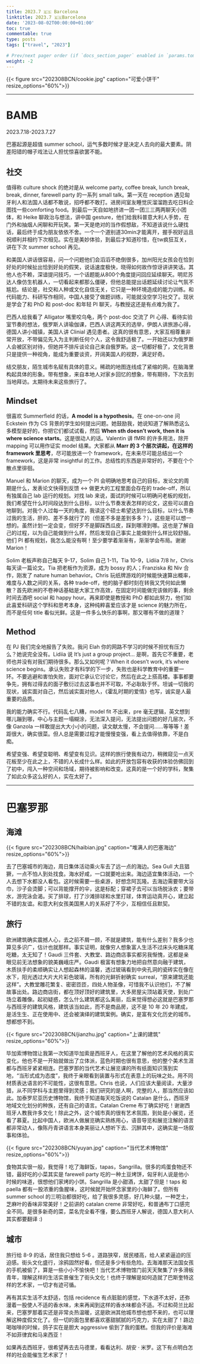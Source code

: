 ```yaml
---
title: 2023.7 🇪🇸 Barcelona
linktitle: 2023.7 🇪🇸Barcelona
date: '2023-08-02T00:00:00+01:00'
toc: true
commentable: true
type: posts
tags: ["travel", "2023"]

# Prev/next pager order (if `docs_section_pager` enabled in `params.toml`)
weight: -2
---
```



{{< figure src="202308BCN/cookie.jpg" caption="可爱小饼干" resize_options="60%">}}

---

# BAMB

2023.7.18-2023.7.27

巴塞起源是超值 summer school，运气多数时候才是决定人去向的最大要素。阴差阳错的帽子戏法让人担忧惊喜欲罢不能。

## 社交

值得称 culture shock 的绝对是从 welcome party, coffee break, lunch break, break, dinner, farewell party 的一系列 small talk。第一天在 reception 遇见匈牙利人和法国人话都不敢说，招呼都不敢打。进房间室友睡觉灰溜溜跑去吃日料企图找一些comforting food。到最后一天自如地挤进一团一团三三两两聊天小团体，和 Heike 聊政治与想法，讲中国 gesture，他们给我科普意大利人手势，在门外和抽烟人闲聊和开玩笑。第一天是绝对的当作假想敌，不知道该说什么硬找话，最后终于成为朋友依依不舍。一个一个道别道30min才能离开，握手祝好运且祝顺利并相约下次相见。实在是美妙体验，到最后才知道珍惜，在tw疯狂互关，讲在下次 summer school 再见。

和美国人讲话很容易，问一个问题他们会滔滔不绝倒很多，加州阳光女孩会在恰到好处的时候扯出恰到好处的假笑，说话速度极快，晓得如何故作惊讶讲讲笑话。其他人也不赖，深谙提问技巧，一个话题能从800个角度提问回应延续聊天。明尼苏达人像仿生机器人，一切看起来都那么僵硬，但他总能提出话题延续讨论让气氛不尴尬。结论是，社交和人种或文化自信无关，它只是一种环境造成的能力训练。和代码能力、科研写作相同，中国人接受了做题训练，可能就没空学习社交了。现状是学会了和 PhD 和 post-doc 和年轻 PI 聊天，与教授这还是有点难为我了。

巴西人给我看了 Alligator 嘴里咬乌龟，两个 post-doc 交流了 PI 心得、看待实验室节奏的想法，俄罗斯人讲瑜伽课，巴西人讲这两天的选举，伊朗人讲旅游心得，德国人讲小城镇，美国人讲 Clinial 遇见患者。这真的很有意思，大家互相尊重非常开放，不带偏见先入为主判断任何个人，这令我舒适极了。一开始还以为俄罗斯人会被区别对待，但她并不排斥谈论自己来自俄罗斯。这一切都好极了，文化背景只是提供一种视角，能成为重要谈资，开阔美国人的视野，满足好奇。

结交朋友，陌生城市名赋有具体的意义。稀疏的地图连线成了紧缩的网，在脑海里构起具体的形象。带有想象，来自本地人对家乡回忆的想象，带有期待，下次去到当地拜访。太期待未来这些旅行了。

## Mindset

很喜欢 Summerfield 的话，**A model is a hypothesis**。在 one-on-one 问 Eckstein 作为 CS 背景的学生如何提出问题。她鼓励我，她说知道了解熟悉这么多模型是好的，你把它们都试试看，然后 **When sth doesn’t work, then it is where science starts**。这是很动人的话。Valentin 讲 fMRI 的许多用法，除开 mapping 可以用作证实 model 结果。大家都从 **Marr 的 3 个层次讲起，在这样的 framework 里思考**，尽可能放进一个 framework，在未来尽可能总结出一个 framework，这是非常 insightful 的工作。总结性的东西是非常好的，不要在个个散点里徘徊。

Manuel 和 Marion 的聊天，成为一个 PI 会明确地思考自己的目标，发论文的周期是什么，发表论文快得到反馈 <-> 做更大的工程里面会存在的 trade-off，所以有独属自己 lab 运行的规划。对找 lab 来说，面试的时候可以明确问老板的规划，我们希望在什么时间段达到什么目标，以什么节奏发表怎样的论文，这些可以直白地聊到。对我个人过每一天的角度，我读这个硕士希望达到什么目标，以什么节奏过我的生活，肝的、差不多就行了的（但差不多是差到多多？），这些是可以想一想的。虽然计划一定会变，但好歹不是脚踩西瓜皮，踩到哪滑到哪。这也是了解自己的过程，以为自己能做到什么样，然后发现自己事实上能做到什么样比较舒服。他们 PI 都有规划，我怎么能没有啊！至少要学着渐渐有，渐渐学会布局。谢谢 Marion！

Solim 老板声称自己每天 9-17，Solim 自己 1-11，Tia 10-9，Lidiia 7/8 hr，Chris 每天读一篇论文。Tia 把老板作为资源，成为 bossy 的人；Franziska 和 Niv 合作，刚发了 nature human behavior。Chris 玩纸牌游戏的时候能快速算出概率，难度与人数之间的关系，各种 trade-off，他的脑子都时刻在转我又凭何如此懒散？首先欧洲的不卷神话基础是大家工作高效，在固定时间能做完该做的事，剩余时间去酒吧 social 和 happy hour。再来即使是教授和 PhD 都如此努力，他们如此喜爱科研这个学科和思考本身，这种纯粹喜爱应该才是 science 的魅力所在，而不是任何 title 看似光鲜。这是一件多么快乐的事啊，那又哪有不做的道理？

## Method

在 PJ 我们完全地报告了失败。我问 Elah 你的网路不学习的时候不担忧有压力么？她说完全没有。Lidiia 说 It’s just a group project... 是啊，首先它不重要，老师也并没有对我们期待很多。那么又如何呢？When it doesn’t work, it’s where science begins。承认失败才有科学的下一步，失败也是科学教育中的重要一环。不要逃避和害怕失败，面对它承认它讨论它，然后在此之上搭高楼。事事都要争先，拥有过得去的面子敷衍过去这事也并不可取，不必耿耿于怀。坦诚一切我的现状，诚实面对自己，然后诚实面对他人，《霍乱时期的爱情》也写，诚实是人最重要的品质。

我的能力确实不行。代码乱七八糟，model fit 不出来，pre 毫无逻辑，英文想到哪儿蹦到哪，中心与主题一塌糊涂，无法深入提问，无法提出问题的好几层次，不像 Ganzola 一样敢提出大大小小的问题，读文献太慢，不会提问……等等等！差距很大，确实很菜。但人总是需要过程才能慢慢变强，看上去值得依靠，不是白痴。

希望变强、希望变聪明、希望变有见识。这样的旅行使我有动力，稍微窥见一点天花板至少在此之上，不错的人长成什么样。如此的开放包容有收获的体验仿佛回到了初中，闯入一种空间和场域，期待被影响和改变。这真的是一个好的学科，聚集了如此众多这么好的人，实在太好了。

---

# 巴塞罗那

## 海滩

{{< figure src="202308BCN/haibian.jpg" caption="堆满人的巴塞海边" resize_options="60%">}}

去了巴塞城市的海边，周日集体活动乘火车去了远一点的海边。Sea Gull 大且猖獗，一点不怕人到处找食。海水好咸，一口就要呛出来。海边适宜集体活动，一个人去想下水都没人看包。这时候需要一些桌游，好想念阿瓦隆。去海边需要带大浴巾，沙子会烫脚；可以背能撑开的伞，这是标配；穿裙子去可以当场脱泳衣；要带水，游完泳会渴。买了排球，打了沙滩排球和水里打球，体育运动真开心，建立起不错的友谊。和意大利女孩美国黑人的关系好了不少，互相信任且默契。

## 旅行

欧洲建筑确实震撼人心，去之前不屑一顾，不就是建筑，能有什么差别？我多少也算见多识广，估计也就那样。事实证明，就像穷人想象富人生活不过床头吃糖床尾吃糖，太无知了！Gaudi 三件套、大教堂、路边商店事实都另我惭愧，这都是亲眼见前无法想象的貌美巍峨庄严。Gaudi 极富有想象力地把自然意向融于建筑，木质扶手的柔顺确实让人想起森林的温馨，透过玻璃看到中央孔洞的瓷砖实在像在水下，阳光透过大片大片彩色玻璃，所有的光鲜折射确实 surreal，“原来建筑还能这样”。大教堂雕花繁复、密密匝匝，四处人物圣像，可惜我不认识他们，不了解故事出处。路边商店街，都在顶好顶好的建筑里，大多房屋尖顶站着天使，到处广场立着雕像。起初疑惑，怎么什么建筑都这么美丽，后来觉得想必这就是巴塞罗那与西班牙的建筑风格，建筑该当如此，而不是商品房，这不是 10 年 20 年建成，是活生生、正在使用中、还会被演绎的建筑案例。确实，是富有文化历史的城市。想都想不到。

{{< figure src="202308BCN/jianzhu.jpg" caption="上课的建筑" resize_options="60%">}}

毕加索博物馆让我第一次知道毕加索是西班牙人，在这里了解他的艺术风格的真实变化，他也不是一开始就做出了立体派，蓝色时期也很有意思，他的整个美术生涯都与西班牙紧紧相连。巴塞罗那的当代艺术让展览课的所有纸面知识落到实地，“当形式成为态度”，我终于亲眼看到装置与形式在表意上的玩味之处。用不同材质表达语言的不可能性，这很有意思。Chris 也说，人们应该大量阅读，大量涉猎，从不同学科与主题里得到灵感；我们研究的是人啊，完整的人，那当然应该如此。加泰罗尼亚历史博物馆，我终于知道每天吃饭说的 Catalan 是什么，西班牙地域文化划分的种族，还有自己的语言。Catalan Creme 布丁确实好吃！谢谢西班牙人教我许多文化！除此之外，这个城市真的很有艺术氛围，到处是小展览，还看了慕夏。比起中国人，欧洲人做展览确实熟练用心，语音导览和展览注解的语言都非常动人，像陈丹青讲语言本身美丽让人想听下去、沉醉其中，这确实是一场叙事和体验。

{{< figure src="202308BCN/yuyan.jpg" caption="当代艺术博物馆" resize_options="60%">}}

食物其实很一般，我觉得！吃了海鲜饭，tapas，Sangrilla。很多的鸡蛋食物还不错，最好吃的小菜其实是 farewell party 吃的一种土豆烤饼，匈牙利人说是他小时候的味道，很想他们家烤的小饼。Sangrilla 是小甜酒，太甜了但是！taps 和 paella 都有一股浓重的鱼腥味，这时候就开始怀念家里的小海鲜了。但所有 summer school 的三明治都很好吃，给了我很多灵感，好几种火腿，一种芝士，芝麻叶的香味非常美好！之前讲的 catalan creme 非常好吃，和普通布丁口感完全不同。是很多新奇的菜，菜名完全看不懂，要么西班牙人解说，德国人意大利人其实都要翻译 :)

## 城市

旅行给 8-9 的话，居住我只想给 5-6 。道路狭窄，居民楼高，给人紧紧逼迫的压迫感。街头文化盛行，涂鸦固然好看，但还是多少有些危险。去海滩那天法国女孩的手机被偷了，算是一些小小不愉快吧！当代艺术博物馆门前天天聚集了许多滑板青年，理解这样的生活实景催生了街头文化！也终于理解是如何造就了巴斯奎特这样的艺术家，一切才有迹可循。

再有其实生活不太舒适，包括 recidence 有点脏脏的感觉，下水道不太好，还弥漫着一股使人不适的香水味，未来再闻到这样的香水味都会不适。不过和荷兰比起来，巴塞罗那着实还是非常炎热温暖，这是欧洲其他城市想也想不来的，也可以理解这种度假文化了。但一切的面包里都喜欢塞甜腻腻的巧克力，实在太甜了！路边喝咖啡的时候，鸽子实在是胆大 aggressive 偷到了我的蛋糕。但我的评价是海滩不如菲律宾和马来西亚！



如果再去西班牙，很希望再去去马德里，看看达利、胡安 · 米罗。这下有点明白怎样的社会能催生艺术家了！
